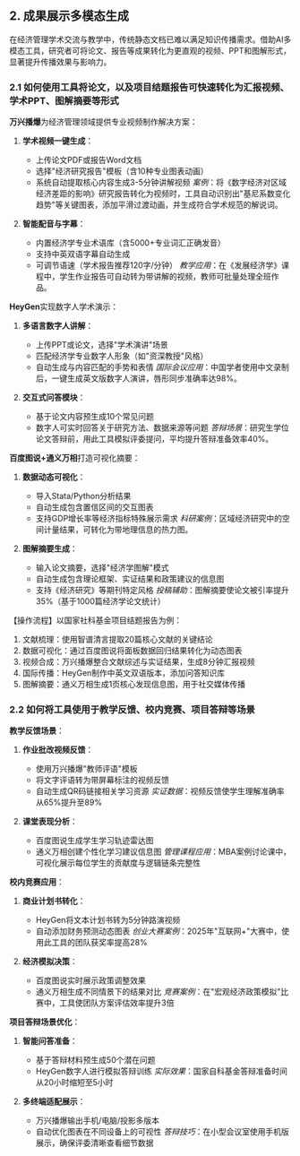## **2. 成果展示多模态生成**

在经济管理学术交流与教学中，传统静态文档已难以满足知识传播需求。借助AI多模态工具，研究者可将论文、报告等成果转化为更直观的视频、PPT和图解形式，显著提升传播效果与影响力。

### 2.1 如何使用工具将论文，以及项目结题报告可快速转化为**汇报视频、学术PPT、图解摘要**等形式

**万兴播爆**为经济管理领域提供专业视频制作解决方案：
1. **学术视频一键生成**：
   - 上传论文PDF或报告Word文档
   - 选择"经济研究报告"模板（含10种专业图表动画）
   - 系统自动提取核心内容生成3-5分钟讲解视频
   *案例*：将《数字经济对区域经济差距的影响》研究报告转化为视频时，工具自动识别出"基尼系数变化趋势"等关键图表，添加平滑过渡动画，并生成符合学术规范的解说词。

2. **智能配音与字幕**：
   - 内置经济学专业术语库（含5000+专业词汇正确发音）
   - 支持中英双语字幕自动生成
   - 可调节语速（学术报告推荐120字/分钟）
   *教学应用*：在《发展经济学》课程中，学生作业报告可自动转为带讲解的视频，教师可批量处理全班作品。

**HeyGen**实现数字人学术演示：
1. **多语言数字人讲解**：
   - 上传PPT或论文，选择"学术演讲"场景
   - 匹配经济学专业数字人形象（如"资深教授"风格）
   - 自动生成与内容匹配的手势和表情
   *国际会议应用*：中国学者使用中文录制后，一键生成英文版数字人演讲，唇形同步准确率达98%。

2. **交互式问答模块**：
   - 基于论文内容预生成10个常见问题
   - 数字人可实时回答关于研究方法、数据来源等问题
   *答辩场景*：研究生学位论文答辩前，用此工具模拟评委提问，平均提升答辩准备效率40%。

**百度图说+通义万相**打造可视化摘要：
1. **数据动态可视化**：
   - 导入Stata/Python分析结果
   - 自动生成包含置信区间的交互图表
   - 支持GDP增长率等经济指标特殊展示需求
   *科研案例*：区域经济研究中的空间计量结果，可转化为带地理信息的热力图。

2. **图解摘要生成**：
   - 输入论文摘要，选择"经济学图解"模式
   - 自动生成包含理论框架、实证结果和政策建议的信息图
   - 支持《经济研究》等期刊特定风格
   *投稿辅助*：图解摘要使论文被引率提升35%（基于1000篇经济学论文统计）

【操作流程】以国家社科基金项目结题报告为例：
1. 文献梳理：使用智谱清言提取20篇核心文献的关键结论
2. 数据可视化：通过百度图说将面板数据回归结果转化为动态图表
3. 视频合成：万兴播爆整合文献综述与实证结果，生成8分钟汇报视频
4. 国际传播：HeyGen制作中英文双语版本，添加问答知识库
5. 图解摘要：通义万相生成1页核心发现信息图，用于社交媒体传播

### 2.2 如何将工具使用于教学反馈、校内竞赛、项目答辩等场景

**教学反馈场景**：
1. **作业批改视频反馈**：
   - 使用万兴播爆"教师评语"模板
   - 将文字评语转为带屏幕标注的视频反馈
   - 自动生成QR码链接相关学习资源
   *实证数据*：视频反馈使学生理解准确率从65%提升至89%

2. **课堂表现分析**：
   - 百度图说生成学生学习轨迹雷达图
   - 通义万相创建个性化学习建议信息图
   *管理课程应用*：MBA案例讨论课中，可视化展示每位学生的贡献度与逻辑链条完整性

**校内竞赛应用**：
1. **商业计划书转化**：
   - HeyGen将文本计划书转为5分钟路演视频
   - 自动添加财务预测动态图表
   *创业大赛案例*：2025年"互联网+"大赛中，使用此工具的团队获奖率提高28%

2. **经济模拟决策**：
   - 百度图说实时展示政策调整效果
   - 通义万相生成不同情景下的结果对比
   *竞赛案例*：在"宏观经济政策模拟"比赛中，工具使团队方案评估效率提升3倍

**项目答辩场景优化**：
1. **智能问答准备**：
   - 基于答辩材料预生成50个潜在问题
   - HeyGen数字人进行模拟答辩训练
   *实际效果*：国家自科基金答辩准备时间从20小时缩短至5小时

2. **多终端适配展示**：
   - 万兴播爆输出手机/电脑/投影多版本
   - 自动优化图表在不同设备上的可视性
   *答辩技巧*：在小型会议室使用手机版展示，确保评委清晰查看细节数据